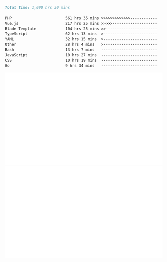 <!--START_SECTION:waka-->

```markdown
Total Time: 1,090 hrs 30 mins

PHP                        561 hrs 35 mins >>>>>>>>>>>>>------------   50.21 %
Vue.js                     217 hrs 25 mins >>>>>--------------------   19.44 %
Blade Template             104 hrs 25 mins >>-----------------------   09.34 %
TypeScript                 62 hrs 13 mins  >------------------------   05.56 %
YAML                       32 hrs 15 mins  >------------------------   02.88 %
Other                      28 hrs 4 mins   >------------------------   02.51 %
Bash                       13 hrs 7 mins   -------------------------   01.17 %
JavaScript                 10 hrs 27 mins  -------------------------   00.93 %
CSS                        10 hrs 19 mins  -------------------------   00.92 %
Go                         9 hrs 34 mins   -------------------------   00.86 %
```

<!--END_SECTION:waka-->
<p align="center">
    <img src="https://raw.githubusercontent.com/rjp2525/rjp2525/output/generated/overview.svg">
    <img src="https://raw.githubusercontent.com/rjp2525/rjp2525/output/generated/languages.svg">
</p>
